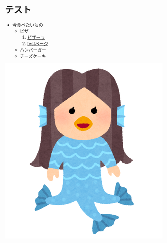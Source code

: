 # テスト 

- 今食べたいもの
  - ピザ
    1. [ピザーラ](https://www.pizza-la.co.jp/)
    2. [testページ](./test.html) 
  - ハンバーガー
  - チーズケーキ
 
![アマビエです](./amabie.png  "アマビエ") 
